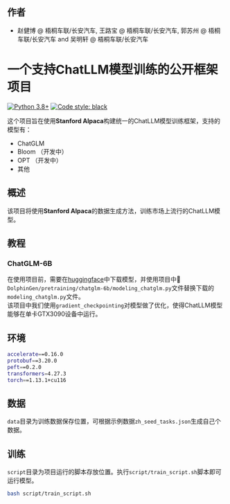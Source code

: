 ## 作者
- 赵健博 @ 梧桐车联/长安汽车, 王路宝 @ 梧桐车联/长安汽车, 郭苏州 @ 梧桐车联/长安汽车 and 吴明轩 @ 梧桐车联/长安汽车


# 一个支持ChatLLM模型训练的公开框架项目
[![Python 3.8+](https://img.shields.io/badge/python-3.8+-blue.svg)](https://www.python.org/downloads/release/python-390/) 
[![Code style: black](https://img.shields.io/badge/code%20style-black-000000.svg)](https://github.com/psf/black) 

这个项目旨在使用**Stanford Alpaca**构建统一的ChatLLM模型训练框架，支持的模型有：
- ChatGLM 
- Bloom （开发中）
- OPT （开发中）
- 其他

## 概述
该项目将使用**Stanford Alpaca**的数据生成方法，训练市场上流行的ChatLLM模型。
## 教程
### ChatGLM-6B
在使用项目前，需要在[huggingface](https://huggingface.co/THUDM/chatglm-6b/tree/main)中下载模型，并使用项目中📁`DolphinGen/pretraining/chatglm-6b/modeling_chatglm.py`文件替换下载的`modeling_chatglm.py`文件。<br>
该项目中我们使用`gradient_checkpointing`对模型做了优化，使得ChatLLM模型能够在单卡GTX3090设备中运行。

## 环境
```bash
accelerate==0.16.0
protobuf==3.20.0
peft==0.2.0
transformers=4.27.3
torch==1.13.1+cu116
```
## 数据
`data`目录为训练数据保存位置，可根据示例数据`zh_seed_tasks.json`生成自己个数据。

## 训练
`script`目录为项目运行的脚本存放位置。执行`script/train_script.sh`脚本即可运行模型。
```bash
bash script/train_script.sh
```
